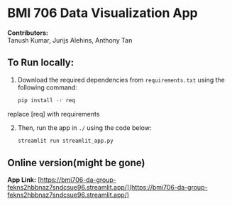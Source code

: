 # BMI 706 Data Visualization App

**Contributors:**  
Tanush Kumar, Jurijs Alehins, Anthony Tan



## To Run locally:

1. Download the required dependencies from `requirements.txt` using the following command:

    ```bash
    pip install -r req
    ```
replace [req] with requirements

2. Then, run the app in ```./``` using the code below:

    ```bash
    streamlit run streamlit_app.py
    ```

## Online version(might be gone) ##
**App Link:** [https://bmi706-da-group-fekns2hbbnaz7sndcsue96.streamlit.app/](https://bmi706-da-group-fekns2hbbnaz7sndcsue96.streamlit.app/)
